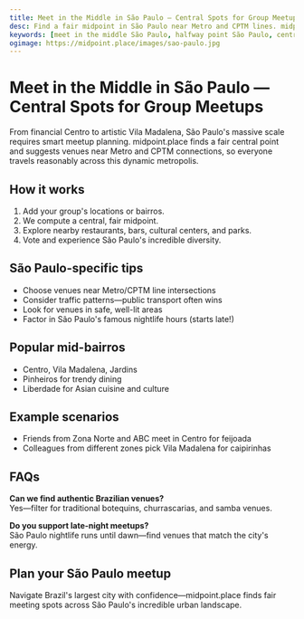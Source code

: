 ```yaml
---
title: Meet in the Middle in São Paulo — Central Spots for Group Meetups
desc: Find a fair midpoint in São Paulo near Metro and CPTM lines. midpoint.place suggests venues from Centro to Vila Madalena, Jardins to Mooca.
keywords: [meet in the middle São Paulo, halfway point São Paulo, central meeting spot São Paulo, group meetup São Paulo]
ogimage: https://midpoint.place/images/sao-paulo.jpg
---
```


# Meet in the Middle in São Paulo — Central Spots for Group Meetups

From financial Centro to artistic Vila Madalena, São Paulo's massive scale requires smart meetup planning. midpoint.place finds a fair central point and suggests venues near Metro and CPTM connections, so everyone travels reasonably across this dynamic metropolis.

## How it works

1. Add your group's locations or bairros.
2. We compute a central, fair midpoint.
3. Explore nearby restaurants, bars, cultural centers, and parks.
4. Vote and experience São Paulo's incredible diversity.

## São Paulo-specific tips

- Choose venues near Metro/CPTM line intersections
- Consider traffic patterns—public transport often wins
- Look for venues in safe, well-lit areas
- Factor in São Paulo's famous nightlife hours (starts late!)

## Popular mid-bairros

- Centro, Vila Madalena, Jardins
- Pinheiros for trendy dining
- Liberdade for Asian cuisine and culture

## Example scenarios

- Friends from Zona Norte and ABC meet in Centro for feijoada
- Colleagues from different zones pick Vila Madalena for caipirinhas

## FAQs

**Can we find authentic Brazilian venues?**  
Yes—filter for traditional botequins, churrascarias, and samba venues.

**Do you support late-night meetups?**  
São Paulo nightlife runs until dawn—find venues that match the city's energy.

## Plan your São Paulo meetup

Navigate Brazil's largest city with confidence—midpoint.place finds fair meeting spots across São Paulo's incredible urban landscape.
